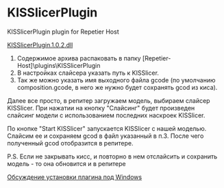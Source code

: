 # KISSlicerPlugin
KISSlicerPlugin plugin for Repetier Host

[KISSlicerPlugin.1.0.2.dll](https://github.com/vassav/KISSlicerPlugin/blob/master/Bins/KISSlicerPlugin.1.0.2.zip)

1. Содержимое архива распаковать в папку [Repetier-Host]\plugins\KISSlicerPlugin
2. В настройках слайсера указать путь к KISSlicer.
3. Так же можно указать имя выходного файла gcode (по умолчанию composition.gcode, в него же нужно будет сохранять gcod из киса).

Далее все просто, в репитер загружаем модель, выбираем слайсер KISSlicer.
При нажатии на кнопку "Слайсинг" будет произведен слайсинг модели с использованием последних наскроек KISSlicer.

По кнопке "Start KISSlicer" запускается KISSlicer с нашей моделью. Слайсим ее и сохраняем gcod в файл указанный в п.3.
После чего полученный gcod отобразится в репитере.

P.S. Если не закрывать кисс, и повторно в нем отслайсить и сохранить модель - то она обновится и в репитере

[Обсуждение установки плагина под Windows](https://github.com/vassav/KISSlicerPlugin/issues/1)
